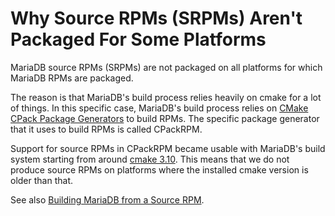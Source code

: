 # Why Source RPMs (SRPMs) Aren't Packaged For Some Platforms

MariaDB source RPMs (SRPMs) are not packaged on all platforms for which MariaDB RPMs are packaged.

The reason is that MariaDB's build process relies heavily on <a undefined>cmake</a> for a lot of things. In this specific case, MariaDB's build process relies on [CMake CPack Package Generators](https://gitlab.kitware.com/cmake/community/wikis/doc/cpack/PackageGenerators) to build RPMs. The specific package generator that it uses to build RPMs is called <a undefined>CPackRPM</a>.

Support for source RPMs in <a undefined>CPackRPM</a> became usable with MariaDB's build system starting from around [cmake 3.10](https://cmake.org/cmake/help/v3.10/release/3.10.html). This means that we do not produce source RPMs on platforms where the installed <a undefined>cmake</a> version is older than that.

See also [Building MariaDB from a Source RPM](/mariadb-administration/getting-installing-and-upgrading-mariadb/compiling-mariadb-from-source/building-mariadb-from-a-source-rpm).